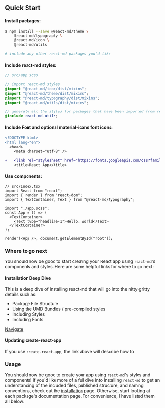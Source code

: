 ## Quick Start

#### Install packages:

```sh
$ npm install --save @react-md/theme \
    @react-md/typography \
    @react-md/icon \
    @react-md/utils

# include any other react-md packages you'd like
```

#### Include react-md styles:

```scss
// src/app.scss

// import react-md styles
@import "@react-md/icon/dist/mixins";
@import "@react-md/theme/dist/mixins";
@import "@react-md/typography/dist/mixins";
@import "@react-md/utils/dist/mixins";

// generate all the styles for packages that have been imported from react-md
@include react-md-utils;
```

#### Include Font and optional material-icons font icons:

```diff
<!DOCTYPE html>
<html lang="en">
  <head>
    <meta charset="utf-8" />

+   <link rel="stylesheet" href="https://fonts.googleapis.com/css?family=Roboto:300,400,500,700|Material+Icons">
    <title>React App</title>
```

#### Use components:

```tsx
// src/index.tsx
import React from "react";
import { render } from "react-dom";
import { TextContainer, Text } from "@react-md/typography";

import "./app.scss";
const App = () => (
  <TextContainer>
    <Text type="headline-1">Hello, world</Text>
  </TextContainer>
);

render(<App />, document.getElementById("root"));
```

### Where to go next

You should now be good to start creating your React app using `react-md`'s
components and styles. Here are some helpful links for where to go next:

#### Installation Deep Dive

This is a deep dive of installing react-md that will go into the nitty-gritty
details such as:

- Package File Structure
- Using the UMD Bundles / pre-compiled styles
- Including Styles
- Including Fonts

[Navigate](installation)

#### Updating create-react-app

If you use `create-react-app`, the link above will describe how to

### Usage

You should now be good to create your app using `react-md`'s styles and
components! If you'd like more of a full dive into installing `react-md` to get
an understanding of the included files, published structure, and naming
conventions, check out the [installation](/getting-started/installation) page.
Otherwise, start looking at each package's documentation page. For convenience,
I have listed them all below:
